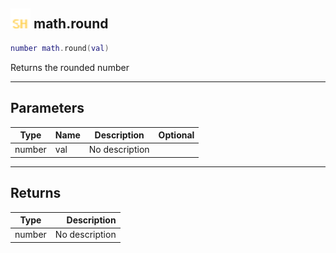 ## <img src="../../.gitbook/assets/shared.png" width="32" height="32" /> math.round

```lua
number math.round(val)
```

Returns the rounded number<br>

-----------------
## Parameters

| Type   | Name | Description | Optional |
| ------ | ---- | ----------- | -------: |
| number | val | No description |  |

-----------------
## Returns

| Type   | Description |
| ------ | ----------: |
| number | No description |
